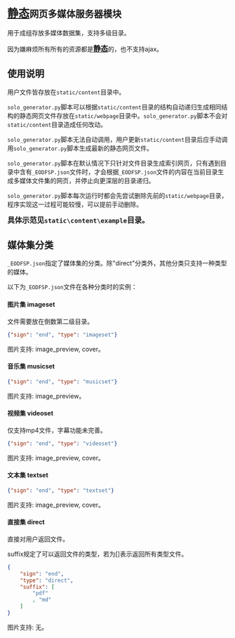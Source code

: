 ## <big><u>静态</u></big>网页多媒体服务器模块

用于成组存放多媒体数据集，支持多级目录。

因为嫌麻烦所有所有的资源都是<big><u>**静态**</u></big>的，也不支持ajax。

## 使用说明

用户文件皆存放在`static/content`目录中。

`solo_generator.py`脚本可以根据`static/content`目录的结构自动递归生成相同结构的静态网页文件存放在`static/webpage`目录中。`solo_generator.py`脚本不会对`static/content`目录造成任何改动。

`solo_generator.py`脚本无法自动调用，用户更新`static/content`目录后应手动调用`solo_generator.py`脚本生成最新的静态网页文件。

`solo_generator.py`脚本在默认情况下只针对文件目录生成索引网页，只有遇到目录中含有`_EODFSP.json`文件时，才会根据`_EODFSP.json`文件的内容在当前目录生成多媒体文件集的网页，并停止向更深层的目录递归。

`solo_generator.py`脚本每次运行时都会先尝试删除先前的`static/webpage`目录，程序实现这一过程可能较慢，可以提前手动删除。

<big>**具体示范见`static\content\example`目录。**</big>

## 媒体集分类

`_EODFSP.json`指定了媒体集的分类。除"direct"分类外，其他分类只支持一种类型的媒体。

以下为`_EODFSP.json`文件在各种分类时的实例：

#### 图片集 imageset

文件需要放在倒数第二级目录。

```json
{"sign": "end", "type": "imageset"}
```

图片支持: image_preview, cover。

#### 音乐集 musicset

```json
{"sign": "end", "type": "musicset"}
```

图片支持: image_preview。

#### 视频集 videoset

仅支持mp4文件，字幕功能未完善。

```json
{"sign": "end", "type": "videoset"}
```

图片支持: image_preview, cover。

#### 文本集 textset

```json
{"sign": "end", "type": "textset"}
```

图片支持: image_preview, cover。

#### 直接集 direct

直接对用户返回文件。

suffix规定了可以返回文件的类型，若为[]表示返回所有类型文件。

```json
{
	"sign": "end", 
	"type": "direct", 
	"suffix": [
		"pdf"
		, "md"
	]
}
```

图片支持: 无。